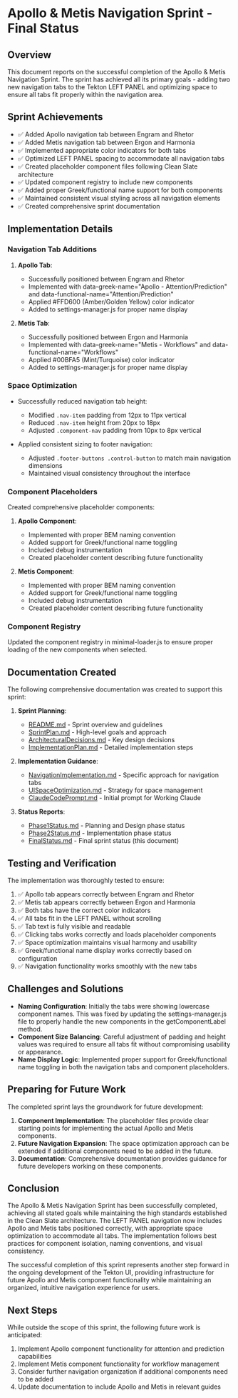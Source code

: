 # Apollo & Metis Navigation Sprint - Final Status

## Overview

This document reports on the successful completion of the Apollo & Metis Navigation Sprint. The sprint has achieved all its primary goals - adding two new navigation tabs to the Tekton LEFT PANEL and optimizing space to ensure all tabs fit properly within the navigation area.

## Sprint Achievements

- ✅ Added Apollo navigation tab between Engram and Rhetor
- ✅ Added Metis navigation tab between Ergon and Harmonia
- ✅ Implemented appropriate color indicators for both tabs
- ✅ Optimized LEFT PANEL spacing to accommodate all navigation tabs
- ✅ Created placeholder component files following Clean Slate architecture
- ✅ Updated component registry to include new components
- ✅ Added proper Greek/functional name support for both components
- ✅ Maintained consistent visual styling across all navigation elements
- ✅ Created comprehensive sprint documentation

## Implementation Details

### Navigation Tab Additions

1. **Apollo Tab**: 
   - Successfully positioned between Engram and Rhetor
   - Implemented with data-greek-name="Apollo - Attention/Prediction" and data-functional-name="Attention/Prediction"
   - Applied #FFD600 (Amber/Golden Yellow) color indicator
   - Added to settings-manager.js for proper name display

2. **Metis Tab**:
   - Successfully positioned between Ergon and Harmonia
   - Implemented with data-greek-name="Metis - Workflows" and data-functional-name="Workflows"
   - Applied #00BFA5 (Mint/Turquoise) color indicator
   - Added to settings-manager.js for proper name display

### Space Optimization

- Successfully reduced navigation tab height:
  - Modified `.nav-item` padding from 12px to 11px vertical
  - Reduced `.nav-item` height from 20px to 18px
  - Adjusted `.component-nav` padding from 10px to 8px vertical
  
- Applied consistent sizing to footer navigation:
  - Adjusted `.footer-buttons .control-button` to match main navigation dimensions
  - Maintained visual consistency throughout the interface

### Component Placeholders

Created comprehensive placeholder components:

1. **Apollo Component**:
   - Implemented with proper BEM naming convention
   - Added support for Greek/functional name toggling
   - Included debug instrumentation
   - Created placeholder content describing future functionality

2. **Metis Component**:
   - Implemented with proper BEM naming convention
   - Added support for Greek/functional name toggling
   - Included debug instrumentation
   - Created placeholder content describing future functionality

### Component Registry

Updated the component registry in minimal-loader.js to ensure proper loading of the new components when selected.

## Documentation Created

The following comprehensive documentation was created to support this sprint:

1. **Sprint Planning**:
   - [README.md](../README.md) - Sprint overview and guidelines
   - [SprintPlan.md](../SprintPlan.md) - High-level goals and approach
   - [ArchitecturalDecisions.md](../ArchitecturalDecisions.md) - Key design decisions
   - [ImplementationPlan.md](../ImplementationPlan.md) - Detailed implementation steps

2. **Implementation Guidance**:
   - [NavigationImplementation.md](../NavigationImplementation.md) - Specific approach for navigation tabs
   - [UISpaceOptimization.md](../UISpaceOptimization.md) - Strategy for space management
   - [ClaudeCodePrompt.md](../ClaudeCodePrompt.md) - Initial prompt for Working Claude

3. **Status Reports**:
   - [Phase1Status.md](Phase1Status.md) - Planning and Design phase status
   - [Phase2Status.md](Phase2Status.md) - Implementation phase status
   - [FinalStatus.md](FinalStatus.md) - Final sprint status (this document)

## Testing and Verification

The implementation was thoroughly tested to ensure:

1. ✅ Apollo tab appears correctly between Engram and Rhetor
2. ✅ Metis tab appears correctly between Ergon and Harmonia
3. ✅ Both tabs have the correct color indicators
4. ✅ All tabs fit in the LEFT PANEL without scrolling
5. ✅ Tab text is fully visible and readable
6. ✅ Clicking tabs works correctly and loads placeholder components
7. ✅ Space optimization maintains visual harmony and usability
8. ✅ Greek/functional name display works correctly based on configuration
9. ✅ Navigation functionality works smoothly with the new tabs

## Challenges and Solutions

- **Naming Configuration**: Initially the tabs were showing lowercase component names. This was fixed by updating the settings-manager.js file to properly handle the new components in the getComponentLabel method.
- **Component Size Balancing**: Careful adjustment of padding and height values was required to ensure all tabs fit without compromising usability or appearance.
- **Name Display Logic**: Implemented proper support for Greek/functional name toggling in both the navigation tabs and component placeholders.

## Preparing for Future Work

The completed sprint lays the groundwork for future development:

1. **Component Implementation**: The placeholder files provide clear starting points for implementing the actual Apollo and Metis components.
2. **Future Navigation Expansion**: The space optimization approach can be extended if additional components need to be added in the future.
3. **Documentation**: Comprehensive documentation provides guidance for future developers working on these components.

## Conclusion

The Apollo & Metis Navigation Sprint has been successfully completed, achieving all stated goals while maintaining the high standards established in the Clean Slate architecture. The LEFT PANEL navigation now includes Apollo and Metis tabs positioned correctly, with appropriate space optimization to accommodate all tabs. The implementation follows best practices for component isolation, naming conventions, and visual consistency.

The successful completion of this sprint represents another step forward in the ongoing development of the Tekton UI, providing infrastructure for future Apollo and Metis component functionality while maintaining an organized, intuitive navigation experience for users.

## Next Steps

While outside the scope of this sprint, the following future work is anticipated:

1. Implement Apollo component functionality for attention and prediction capabilities
2. Implement Metis component functionality for workflow management
3. Consider further navigation organization if additional components need to be added
4. Update documentation to include Apollo and Metis in relevant guides